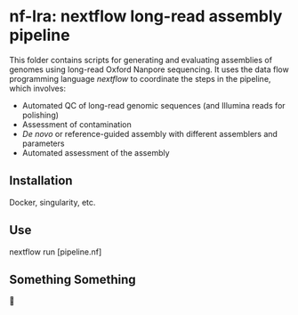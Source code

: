# nf-lra: nextflow long-read assembly pipeline
This folder contains scripts for generating and evaluating assemblies of genomes using long-read Oxford Nanpore sequencing. It uses the data flow programming language _nextflow_ to coordinate the steps in the pipeline, which involves:
- Automated QC of long-read genomic sequences (and Illumina reads for polishing)
- Assessment of contamination
- _De novo_ or reference-guided assembly with different assemblers and parameters
- Automated assessment of the assembly

## Installation
Docker, singularity, etc.

## Use
nextflow run [pipeline.nf]

## Something Something
:tada:
